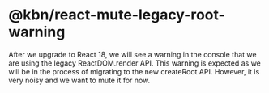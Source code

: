 # @kbn/react-mute-legacy-root-warning

After we upgrade to React 18, we will see a warning in the console that we are using the legacy ReactDOM.render API.
This warning is expected as we will be in the process of migrating to the new createRoot API.
However, it is very noisy and we want to mute it for now.
